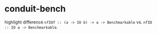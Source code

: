 # conduit-bench

highlight difference `nfIOf :: (a -> IO b) -> a -> Benchmarkable` vs. `nfIO :: IO a -> Benchmarkable`.
